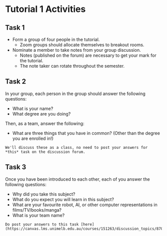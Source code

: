 # Tutorial 1 Activities

## Task 1
- Form a group of four people in the tutorial. 
  - Zoom groups should allocate themselves to breakout rooms.
- Nominate a member to take notes from your group discussion.
  - Notes (published on the forum) are necessary to get your mark for the tutorial.
  - The note taker can rotate throughout the semester.

## Task 2
In your group, each person in the group should answer the following questions:
- What is your name?
- What degree are you doing?

Then, as a team, answer the following: 
- What are three things that you have in common? (Other than the degree you are enrolled in!)

```{note}
We'll discuss these as a class, no need to post your answers for *this* task on the discussion forum.
```

## Task 3
Once you have been introduced to each other, each of you answer the following questions:
- Why did you take this subject?
- What do you expect you will learn in this subject?
- What are your favourite robot, AI, or other computer representations in films/TV/books/manga?
- What is your team name?

```{note}
Do post your answers to this task [here](https://canvas.lms.unimelb.edu.au/courses/151263/discussion_topics/870528)!
```